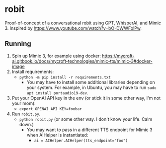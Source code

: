 # robit

Proof-of-concept of a conversational robit using GPT, WhisperAI, and Mimic 3. Inspired by https://www.youtube.com/watch?v=bO-DWWFolPw.

## Running

1. Spin up Mimic 3, for example using docker:
    https://mycroft-ai.gitbook.io/docs/mycroft-technologies/mimic-tts/mimic-3#docker-image
2. Install requirements:
    - `python -m pip install -r requirements.txt`
      - You may have to install some additional libraries depending on your system. For example, in Ubuntu, you may have to run `sudo apt install portaudio19-dev`.
3. Put your OpenAI API key in the env (or stick it in some other way, I'm not your mom):
    - `export OPENAI_API_KEY=foobar`
3. Run `robit.py`.
    - `python robit.py` (or some other way. I don't know your life. Calm down.)
      - You may want to pass in a different TTS endpoint for Mimic 3 when AIHelper is instantiated:
        - `ai = AIHelper.AIHelper(tts_endpoint="foo")`
